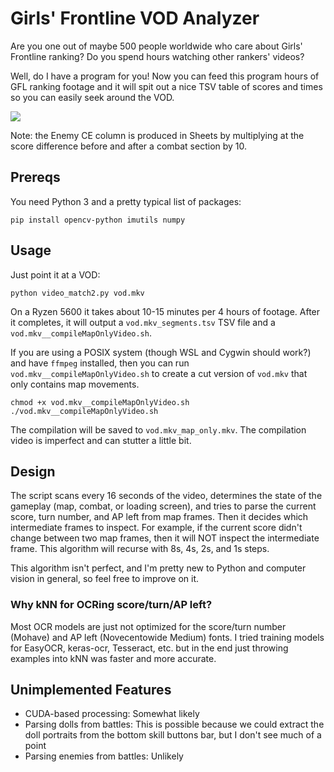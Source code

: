 # Girls' Frontline VOD Analyzer

Are you one out of maybe 500 people worldwide who care about Girls' Frontline ranking? Do you spend hours watching other rankers' videos?

Well, do I have a program for you! Now you can feed this program hours of GFL ranking footage and it will spit out a nice TSV table of scores and times so you can easily seek around the VOD.

![](https://i.imgur.com/B2BcGLp.png)

Note: the Enemy CE column is produced in Sheets by multiplying at the score difference before and after a combat section by 10.

## Prereqs

You need Python 3 and a pretty typical list of packages:

```
pip install opencv-python imutils numpy
```

## Usage

Just point it at a VOD:

```
python video_match2.py vod.mkv
```

On a Ryzen 5600 it takes about 10-15 minutes per 4 hours of footage. After it completes, it will output a `vod.mkv_segments.tsv` TSV file and a `vod.mkv__compileMapOnlyVideo.sh`.

If you are using a POSIX system (though WSL and Cygwin should work?) and have `ffmpeg` installed, then you can run `vod.mkv__compileMapOnlyVideo.sh` to create a cut version of `vod.mkv` that only contains map movements.

```
chmod +x vod.mkv__compileMapOnlyVideo.sh
./vod.mkv__compileMapOnlyVideo.sh
```

The compilation will be saved to `vod.mkv_map_only.mkv`. The compilation video is imperfect and can stutter a little bit.

## Design

The script scans every 16 seconds of the video, determines the state of the gameplay (map, combat, or loading screen), and tries to parse the current score, turn number, and AP left from map frames. Then it decides which intermediate frames to inspect. For example, if the current score didn't change between two map frames, then it will NOT inspect the intermediate frame. This algorithm will recurse with 8s, 4s, 2s, and 1s steps.

This algorithm isn't perfect, and I'm pretty new to Python and computer vision in general, so feel free to improve on it.

### Why kNN for OCRing score/turn/AP left?

Most OCR models are just not optimized for the score/turn number (Mohave) and AP left (Novecentowide Medium) fonts. I tried training models for EasyOCR, keras-ocr, Tesseract, etc. but in the end just throwing examples into kNN was faster and more accurate.

## Unimplemented Features

* CUDA-based processing: Somewhat likely
* Parsing dolls from battles: This is possible because we could extract the doll portraits from the bottom skill buttons bar, but I don't see much of a point
* Parsing enemies from battles: Unlikely
